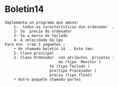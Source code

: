 # Boletin14

    Implementa un programa que amose:
        1-  todas as características dun ordenador  ,
        2- So  precio do ordenador
        3- So a marca do teclado
        4- A velocidade da Cpu
    Para eso  crea 2 paquetes :
        • Un chamado boletín 14  . Éste ten:
        1- Clase principal .
        2- Clase Ordenador  con atributos  privates :
                            mo (tipo  Monitor )
                        te (tipo Teclado )
                        pro(tipo Procesador )
                        precio (tipo float)
        • Outro paquete chamado partes

